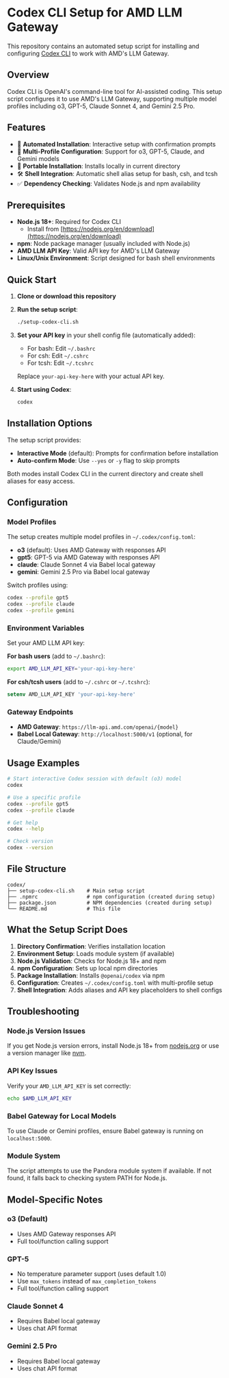 # Codex CLI Setup for AMD LLM Gateway

This repository contains an automated setup script for installing and configuring [Codex CLI](https://github.com/openai/codex) to work with AMD's LLM Gateway.

## Overview

Codex CLI is OpenAI's command-line tool for AI-assisted coding. This setup script configures it to use AMD's LLM Gateway, supporting multiple model profiles including o3, GPT-5, Claude Sonnet 4, and Gemini 2.5 Pro.

## Features

- 🚀 **Automated Installation**: Interactive setup with confirmation prompts
- 🔧 **Multi-Profile Configuration**: Support for o3, GPT-5, Claude, and Gemini models
- 📁 **Portable Installation**: Installs locally in current directory
- 🛠 **Shell Integration**: Automatic shell alias setup for bash, csh, and tcsh
- ✅ **Dependency Checking**: Validates Node.js and npm availability

## Prerequisites

- **Node.js 18+**: Required for Codex CLI
  - Install from [https://nodejs.org/en/download](https://nodejs.org/en/download)
- **npm**: Node package manager (usually included with Node.js)
- **AMD LLM API Key**: Valid API key for AMD's LLM Gateway
- **Linux/Unix Environment**: Script designed for bash shell environments

## Quick Start

1. **Clone or download this repository**
2. **Run the setup script**:
   ```bash
   ./setup-codex-cli.sh
   ```
3. **Set your API key** in your shell config file (automatically added):
   - For bash: Edit `~/.bashrc`
   - For csh: Edit `~/.cshrc`
   - For tcsh: Edit `~/.tcshrc`

   Replace `your-api-key-here` with your actual API key.

4. **Start using Codex**:
   ```bash
   codex
   ```

## Installation Options

The setup script provides:

- **Interactive Mode** (default): Prompts for confirmation before installation
- **Auto-confirm Mode**: Use `--yes` or `-y` flag to skip prompts

Both modes install Codex CLI in the current directory and create shell aliases for easy access.

## Configuration

### Model Profiles

The setup creates multiple model profiles in `~/.codex/config.toml`:

- **o3** (default): Uses AMD Gateway with responses API
- **gpt5**: GPT-5 via AMD Gateway with responses API
- **claude**: Claude Sonnet 4 via Babel local gateway
- **gemini**: Gemini 2.5 Pro via Babel local gateway

Switch profiles using:
```bash
codex --profile gpt5
codex --profile claude
codex --profile gemini
```

### Environment Variables

Set your AMD LLM API key:

**For bash users** (add to `~/.bashrc`):
```bash
export AMD_LLM_API_KEY='your-api-key-here'
```

**For csh/tcsh users** (add to `~/.cshrc` or `~/.tcshrc`):
```csh
setenv AMD_LLM_API_KEY 'your-api-key-here'
```

### Gateway Endpoints

- **AMD Gateway**: `https://llm-api.amd.com/openai/{model}`
- **Babel Local Gateway**: `http://localhost:5000/v1` (optional, for Claude/Gemini)

## Usage Examples

```bash
# Start interactive Codex session with default (o3) model
codex

# Use a specific profile
codex --profile gpt5
codex --profile claude

# Get help
codex --help

# Check version
codex --version
```

## File Structure

```
codex/
├── setup-codex-cli.sh    # Main setup script
├── .npmrc                # npm configuration (created during setup)
├── package.json          # NPM dependencies (created during setup)
└── README.md             # This file
```

## What the Setup Script Does

1. **Directory Confirmation**: Verifies installation location
2. **Environment Setup**: Loads module system (if available)
3. **Node.js Validation**: Checks for Node.js 18+ and npm
4. **npm Configuration**: Sets up local npm directories
5. **Package Installation**: Installs `@openai/codex` via npm
6. **Configuration**: Creates `~/.codex/config.toml` with multi-profile setup
7. **Shell Integration**: Adds aliases and API key placeholders to shell configs

## Troubleshooting

### Node.js Version Issues
If you get Node.js version errors, install Node.js 18+ from [nodejs.org](https://nodejs.org/) or use a version manager like [nvm](https://github.com/nvm-sh/nvm).

### API Key Issues
Verify your `AMD_LLM_API_KEY` is set correctly:
```bash
echo $AMD_LLM_API_KEY
```

### Babel Gateway for Local Models
To use Claude or Gemini profiles, ensure Babel gateway is running on `localhost:5000`.

### Module System
The script attempts to use the Pandora module system if available. If not found, it falls back to checking system PATH for Node.js.

## Model-Specific Notes

### o3 (Default)
- Uses AMD Gateway responses API
- Full tool/function calling support

### GPT-5
- No temperature parameter support (uses default 1.0)
- Use `max_tokens` instead of `max_completion_tokens`
- Full tool/function calling support

### Claude Sonnet 4
- Requires Babel local gateway
- Uses chat API format

### Gemini 2.5 Pro
- Requires Babel local gateway
- Uses chat API format
